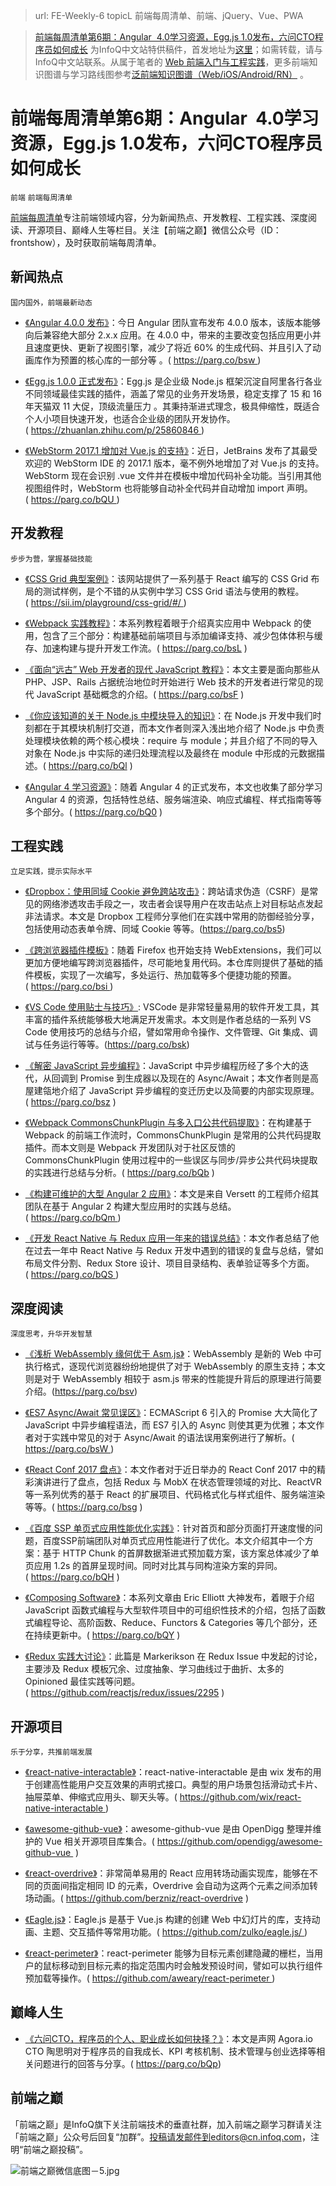 ﻿
> url: FE-Weekly-6
> topicL 前端每周清单、前端、jQuery、Vue、PWA


> [前端每周清单第6期：Angular  4.0学习资源，Egg.js 1.0发布，六问CTO程序员如何成长](https://zhuanlan.zhihu.com/p/26029047) 为InfoQ中文站特供稿件，首发地址为[这里](https://parg.co/bQh)；如需转载，请与InfoQ中文站联系。从属于笔者的 [Web 前端入门与工程实践](https://github.com/wxyyxc1992/Web-Frontend-Introduction-And-Engineering-Practices)，更多前端知识图谱与学习路线图参考[泛前端知识图谱（Web/iOS/Android/RN）](https://zhuanlan.zhihu.com/p/25939682) 。


# 前端每周清单第6期：Angular  4.0学习资源，Egg.js 1.0发布，六问CTO程序员如何成长 


`前端` `前端每周清单`


[前端每周清单](http://www.infoq.com/cn/FE-Weekly)专注前端领域内容，分为新闻热点、开发教程、工程实践、深度阅读、开源项目、巅峰人生等栏目。关注【前端之巅】微信公众号（ID：frontshow），及时获取前端每周清单。


## 新闻热点


`国内国外，前端最新动态`



- [《Angular 4.0.0 发布》](https://parg.co/bsw)：今日 Angular 团队宣布发布 4.0.0 版本，该版本能够向后兼容绝大部分 2.x.x 应用。在 4.0.0 中，带来的主要改变包括应用更小并且速度更快、更新了视图引擎，减少了将近 60% 的生成代码、并且引入了动画库作为预置的核心库的一部分等 。( https://parg.co/bsw )

- [《Egg.js 1.0.0 正式发布》](https://zhuanlan.zhihu.com/p/25860846)：Egg.js 是企业级 Node.js 框架沉淀自阿里各行各业不同领域最佳实践的插件，涵盖了常见的业务开发场景，稳定支撑了 15 和 16 年天猫双 11 大促，顶级流量压力 。其秉持渐进式理念，极具伸缩性，既适合个人小项目快速开发，也适合企业级的团队开发协作。( https://zhuanlan.zhihu.com/p/25860846 )

- [《WebStorm 2017.1 增加对 Vue.js 的支持》](https://parg.co/bQU)：近日，JetBrains 发布了其最受欢迎的 WebStorm IDE 的 2017.1 版本，毫不例外地增加了对 Vue.js 的支持。WebStorm 现在会识别 .vue 文件并在模板中增加代码补全功能。当引用其他视图组件时，WebStorm 也将能够自动补全代码并自动增加 import 声明。( https://parg.co/bQU )




## 开发教程


`步步为营，掌握基础技能`



- [《CSS Grid 典型案例》](https://sii.im/playground/css-grid/)：该网站提供了一系列基于 React 编写的 CSS Grid 布局的测试样例，是个不错的从实例中学习 CSS Grid 语法与使用的教程。( https://sii.im/playground/css-grid/#/ )

- [《Webpack 实践教程》](https://parg.co/bsL)：本系列教程着眼于介绍真实应用中 Webpack 的使用，包含了三个部分：构建基础前端项目与添加编译支持、减少包体体积与缓存、加速构建与提升开发工作流。( https://parg.co/bsL )

- [《面向“远古” Web 开发者的现代 JavaScript 教程》](https://parg.co/bsF)：本文主要是面向那些从 PHP、JSP、Rails 占据统治地位时开始进行 Web 技术的开发者进行常见的现代 JavaScript 基础概念的介绍。( https://parg.co/bsF )


- [《你应该知道的关于 Node.js 中模块导入的知识》](https://parg.co/bQl)：在 Node.js 开发中我们时刻都在于其模块机制打交道，而本文作者则深入浅出地介绍了 Node.js 中负责处理模块依赖的两个核心模块：require 与 module；并且介绍了不同的导入对象在 Node.js 中实际的递归处理流程以及最终在 module 中形成的元数据描述。( https://parg.co/bQl )

- [《Angular 4 学习资源》](https://parg.co/bQ0)：随着 Angular 4 的正式发布，本文也收集了部分学习 Angular 4 的资源，包括特性总结、服务端渲染、响应式编程、样式指南等等多个部分。( https://parg.co/bQ0 )
## 工程实践


`立足实践，提示实际水平`



- [《Dropbox：使用同域 Cookie 避免跨站攻击》](https://parg.co/bs5)：跨站请求伪造（CSRF）是常见的网络渗透攻击手段之一，攻击者会误导用户在攻击站点上对目标站点发起非法请求。本文是 Dropbox 工程师分享他们在实践中常用的防御经验分享，包括使用动态表单令牌、同域 Cookie 等等。(https://parg.co/bs5)


- [《跨浏览器插件模板》](https://parg.co/bsi)：随着 Firefox 也开始支持 WebExtensions，我们可以更加方便地编写跨浏览器插件，尽可能地复用代码。本仓库则提供了基础的插件模板，实现了一次编写，多处运行、热加载等多个便捷功能的预置。( https://parg.co/bsi )

- [《VS Code 使用贴士与技巧》](https://parg.co/bsk): VSCode 是非常轻量易用的软件开发工具，其丰富的插件系统能够极大地满足开发需求。本文则是作者总结的一系列 VS Code 使用技巧的总结与介绍，譬如常用命令操作、文件管理、Git 集成、调试与任务运行等等。(https://parg.co/bsk)


- [《解密 JavaScript 异步编程》](https://parg.co/bsz)：JavaScript 中异步编程历经了多个大的迭代，从回调到 Promise 到生成器以及现在的 Async/Await；本文作者则是高屋建瓴地介绍了 JavaScript 异步编程的变迁历史以及简要的内部实现原理。( https://parg.co/bsz )

- [《Webpack CommonsChunkPlugin 与多入口公共代码提取》](https://parg.co/bQb)：在构建基于 Webpack 的前端工作流时，CommonsChunkPlugin 是常用的公共代码提取插件。而本文则是 Webpack 开发团队对于社区反馈的CommonsChunkPlugin 使用过程中的一些误区与同步/异步公共代码块提取的实践进行总结与分析。( https://parg.co/bQb )

- [《构建可维护的大型 Angular 2 应用》](https://parg.co/bQm)：本文是来自 Versett 的工程师介绍其团队在基于 Angular 2 构建大型应用时的实践与总结。( https://parg.co/bQm )

- [《开发 React Native 与 Redux 应用一年来的错误总结》](https://parg.co/bQS)：本文作者总结了他在过去一年中 React Native 与 Redux 开发中遇到的错误的复盘与总结，譬如布局文件分割、Redux Store 设计、项目目录结构、表单验证等多个方面。( https://parg.co/bQS )


## 深度阅读


`深度思考，升华开发智慧`

- [《浅析 WebAssembly 缘何优于 Asm.js》](https://parg.co/bsv)：WebAssembly 是新的 Web 中可执行格式，逐现代浏览器纷纷地提供了对于 WebAssembly 的原生支持；本文则是对于 WebAssembly 相较于 asm.js 带来的性能提升背后的原理进行简要介绍。(https://parg.co/bsv) 

- [《ES7 Async/Await 常见误区》](https://parg.co/bsW)：ECMAScript 6 引入的 Promise 大大简化了 JavaScript 中异步编程语法，而 ES7 引入的 Async 则使其更为优雅；本文作者对于实践中常见的对于 Async/Await 的语法误用案例进行了解析。( https://parg.co/bsW )

- [《React Conf 2017 盘点》](https://parg.co/bsg)：本文作者对于近日举办的 React Conf 2017 中的精彩演讲进行了盘点，包括 Redux 与 MobX 在状态管理领域的对比、ReactVR 等一系列优秀的基于 React 的扩展项目、代码格式化与样式组件、服务端渲染等等。( https://parg.co/bsg )

- [《百度 SSP 单页式应用性能优化实践》](https://parg.co/bQH)：针对首页和部分页面打开速度慢的问题，百度SSP前端团队对单页式应用性能进行了优化。本文介绍其中一个方案：基于 HTTP Chunk 的首屏数据渐进式预加载方案，该方案总体减少了单页应用 1.2s 的首屏呈现时间。同时对比其与同构渲染方案的异同。( https://parg.co/bQH )

- [《Composing Software》](https://parg.co/bQY)：本系列文章由 Eric Elliott 大神发布，着眼于介绍 JavaScript 函数式编程与大型软件项目中的可组织性技术的介绍，包括了函数式编程导论、高阶函数、Reduce、Functors & Categories 等几个部分，还在持续更新中。( https://parg.co/bQY )

- [《Redux 实践大讨论》](https://github.com/reactjs/redux/issues/2295)：此篇是 Markerikson 在 Redux Issue 中发起的讨论，主要涉及 Redux 模板冗余、过度抽象、学习曲线过于曲折、太多的 Opinioned 最佳实践等问题。( https://github.com/reactjs/redux/issues/2295 )


## 开源项目


`乐于分享，共推前端发展`



- [《react-native-interactable》](https://github.com/wix/react-native-interactable)：react-native-interactable 是由 wix 发布的用于创建高性能用户交互效果的声明式接口。典型的用户场景包括滑动式卡片、抽屉菜单、伸缩式应用头、聊天头等。( https://github.com/wix/react-native-interactable )


- [《awesome-github-vue》](https://github.com/opendigg/awesome-github-vue)：awesome-github-vue 是由 OpenDigg 整理并维护的 Vue 相关开源项目库集合。( https://github.com/opendigg/awesome-github-vue  )

- [《react-overdrive》](https://github.com/berzniz/react-overdrive)：非常简单易用的 React 应用转场动画实现库，能够在不同的页面间指定相同 ID 的元素，Overdrive 会自动为这两个元素之间添加转场动画。( https://github.com/berzniz/react-overdrive )


- [《Eagle.js》](https://github.com/zulko/eagle.js/)：Eagle.js 是基于 Vue.js 构建的创建 Web 中幻灯片的库，支持动画、主题、交互插件等常用功能。( https://github.com/zulko/eagle.js/ )

- [《react-perimeter》](https://github.com/aweary/react-perimeter)：react-perimeter 能够为目标元素创建隐藏的栅栏，当用户的鼠标移动到目标元素的指定范围内时会触发预设时间，譬如可以执行组件预加载等操作。( https://github.com/aweary/react-perimeter )


## 巅峰人生



- [《六问CTO，程序员的个人、职业成长如何抉择？》](https://parg.co/bQp)：本文是声网 Agora.io CTO 陶思明对于程序员的自我成长、KPI 考核机制、技术管理与创业选择等相关问题进行的回答与分享。( https://parg.co/bQp)


## 前端之巅


「前端之巅」是InfoQ旗下关注前端技术的垂直社群，加入前端之巅学习群请关注「前端之巅」公众号后回复“加群”。投稿请发邮件到editors@cn.infoq.com，注明“前端之巅投稿”。


![前端之巅微信底图－5.jpg](http://upload-images.jianshu.io/upload_images/1647496-01712a993d2b23de.jpg?imageMogr2/auto-orient/strip%7CimageView2/2/w/1240)

